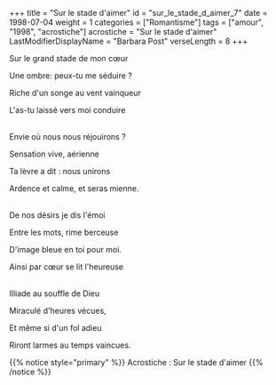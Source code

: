 +++
title = "Sur le stade d'aimer"
id = "sur_le_stade_d_aimer_7"
date = 1998-07-04
weight = 1
categories = ["Romantisme"]
tags = ["amour", "1998", "acrostiche"]
acrostiche = "Sur le stade d'aimer"
LastModifierDisplayName = "Barbara Post"
verseLength = 8
+++

Sur le grand stade de mon cœur

Une ombre: peux-tu me séduire ?

Riche d'un songe au vent vainqueur

L'as-tu laissé vers moi conduire

 \
Envie où nous nous réjouirons ?

Sensation vive, aérienne

Ta lèvre a dit : nous unirons

Ardence et calme, et seras mienne.

 \
De nos désirs je dis l'émoi

Entre les mots, rime berceuse

D'image bleue en toi pour moi.

Ainsi par cœur se lit l'heureuse

 \
Illiade au souffle de Dieu

Miraculé d'heures vécues,

Et même si d'un fol adieu

Riront larmes au temps vaincues.

{{% notice style="primary" %}}
Acrostiche : Sur le stade d'aimer
{{% /notice %}}
